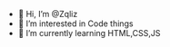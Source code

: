 - 👋 Hi, I’m @Zqliz
- 👀 I’m interested in Code things
- 🌱 I’m currently learning HTML,CSS,JS

<!---
Zqliz/Zqliz is a ✨ special ✨ repository because its `README.md` (this file) appears on your GitHub profile.
You can click the Preview link to take a look at your changes.
--->
